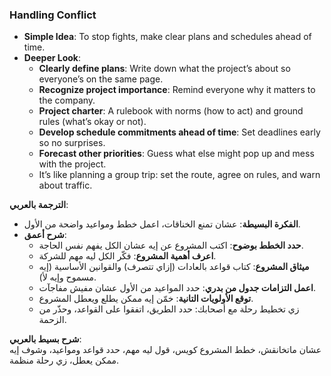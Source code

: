 ### Handling Conflict

- **Simple Idea**: To stop fights, make clear plans and schedules ahead of time.
- **Deeper Look**:
    - **Clearly define plans**: Write down what the project’s about so everyone’s on the same page.
    - **Recognize project importance**: Remind everyone why it matters to the company.
    - **Project charter**: A rulebook with norms (how to act) and ground rules (what’s okay or not).
    - **Develop schedule commitments ahead of time**: Set deadlines early so no surprises.
    - **Forecast other priorities**: Guess what else might pop up and mess with the project.
    - It’s like planning a group trip: set the route, agree on rules, and warn about traffic.

**الترجمة بالعربي**:

- **الفكرة البسيطة**: عشان تمنع الخناقات، اعمل خطط ومواعيد واضحة من الأول.
- **شرح أعمق**:
    - **حدد الخطط بوضوح**: اكتب المشروع عن إيه عشان الكل يفهم نفس الحاجة.
    - **اعرف أهمية المشروع**: فكّر الكل ليه مهم للشركة.
    - **ميثاق المشروع**: كتاب قواعد بالعادات (إزاي تتصرف) والقوانين الأساسية (إيه مسموح وإيه لأ).
    - **اعمل التزامات جدول من بدري**: حدد المواعيد من الأول عشان مفيش مفاجآت.
    - **توقع الأولويات التانية**: خمّن إيه ممكن يطلع ويعطل المشروع.
    - زي تخطيط رحلة مع أصحابك: حدد الطريق، اتفقوا على القواعد، وحذّر من الزحمة.

**شرح بسيط بالعربي**:  
عشان ماتخانقش، خطط المشروع كويس، قول ليه مهم، حدد قواعد ومواعيد، وشوف إيه ممكن يعطل، زي رحلة منظمة.